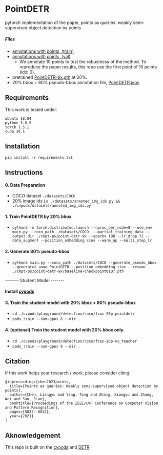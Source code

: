 # PointDETR
pytorch implementation of the paper, points as queries: weakly semi-supervised object detection by points

    
##### Files
* [annotations with points, (train)](https://pan.baidu.com/s/1BMrEmZhZ356UKkfi6u0ylQ?pwd=jj2o)
* [annotations with points, (val)](https://pan.baidu.com/s/1hGBYMbUQu8svcWL_JooXxw?pwd=rcvl)
    * We annotate 10 points to test the robustness of the method. To reproduce the paper results, this repo use the first point of 10 points (idx: 0).
* pretrained [PointDETR-9x.pth](https://pan.baidu.com/s/1xMZVK67Tl57bN5GOaTLSFQ?bo7k) at 20%.
* 20% bbox + 80% pseudo-bbox annotation file, [PointDETR.json](https://pan.baidu.com/s/1EPXFptsugxLNdaQ3fLylLA?pwd=r5h8)


## Requirements
This work is tested under:
```
ubuntu 18.04
python 3.6.9
torch 1.5.1
cuda 10.1
```

## Installation
```
pip install -r requirements.txt
```
## Instructions

#### 0. Data Preparation
* COCO dataset ```./datasets/COCO``` 
* 20% image ids ```in ./datasets/annoted_img_ids.py && ./cvpods/datasets/annoted_img_ids.py``` 

#### 1. Train PointDETR by 20% bbox
* ```python3 -m torch.distributed.launch --nproc_per_node=8 --use_env main.py --coco_path ./datasets/COCO  --partial_training_data --output_dir ./ckpt-ps/point-detr-9x --epochs 108 --lr_drop 72 --data_augment --position_embedding sine --warm_up --multi_step_lr```

#### 2. Generate 80% pseudo-bbox 
* ```python3 main.py --coco_path ./datasets/COCO --generate_pseudo_bbox --generated_anno PointDETR --position_embedding sine --resume ./ckpt-ps/point-detr-9x/baseline-checkpoint0107.pth```

-------  Student Model -------
#### Install [cvpods](https://github.com/Megvii-BaseDetection/cvpods)

#### 3. Train the student model with 20% bbox + 80% pseudo-bbox
* ```cd ./cvpods/playground/detection/coco/fcos-20p-pointdetr```
* ``` pods_train --num-gpus 8 --dir . ```

#### 4. (optional) Train the student model with 20% bbox only. 
* ```cd ./cvpods/playground/detection/coco/fcos-20p-no_teacher```
* ``` pods_train --num-gpus 8 --dir . ```

## Citation
If this work helps your research / work, please consider citing:
```
@inproceedings{chen2021points,
  title={Points as queries: Weakly semi-supervised object detection by points},
  author={Chen, Liangyu and Yang, Tong and Zhang, Xiangyu and Zhang, Wei and Sun, Jian},
  booktitle={Proceedings of the IEEE/CVF Conference on Computer Vision and Pattern Recognition},
  pages={8823--8832},
  year={2021}
}
```

## Aknowledgement
This repo is built on the [cvpods](https://github.com/Megvii-BaseDetection/cvpods) and [DETR](https://github.com/facebookresearch/detr/)
